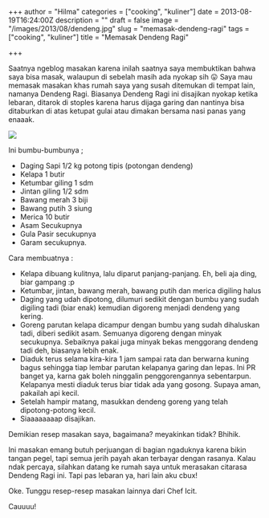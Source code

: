 +++
author = "Hilma"
categories = ["cooking", "kuliner"]
date = 2013-08-19T16:24:00Z
description = ""
draft = false
image = "/images/2013/08/dendeng.jpg"
slug = "memasak-dendeng-ragi"
tags = ["cooking", "kuliner"]
title = "Memasak Dendeng Ragi"

+++

Saatnya ngeblog masakan karena inilah saatnya saya membuktikan bahwa saya bisa masak, walaupun di sebelah masih ada nyokap sih 😛 Saya mau memasak masakan khas rumah saya yang susah ditemukan di tempat lain, namanya Dendeng Ragi. Biasanya Dendeng Ragi ini disajikan nyokap ketika lebaran, ditarok di stoples karena harus dijaga garing dan nantinya bisa ditaburkan di atas ketupat gulai atau dimakan bersama nasi panas yang enaaak.

![](https://i0.wp.com/3.bp.blogspot.com/-d_N0wOCsHUI/UhHnTqT6BpI/AAAAAAAAhu0/NTkE9PrqQN8/s1600/dendeng.jpg)

Ini bumbu-bumbunya ;

- Daging Sapi 1/2 kg potong tipis (potongan dendeng)
- Kelapa 1 butir
- Ketumbar giling 1 sdm
- Jintan giling 1/2 sdm
- Bawang merah 3 biji
- Bawang putih 3 siung
- Merica 10 butir
- Asam Secukupnya
- Gula Pasir secukupnya
- Garam secukupnya.

Cara membuatnya :

- Kelapa dibuang kulitnya, lalu diparut panjang-panjang. Eh, beli aja ding, biar gampang :p
- Ketumbar, jintan, bawang merah, bawang putih dan merica digiling halus
- Daging yang udah dipotong, dilumuri sedikit dengan bumbu yang sudah digiling tadi (biar enak) kemudian digoreng menjadi dendeng yang kering.
- Goreng parutan kelapa dicampur dengan bumbu yang sudah dihaluskan tadi, diberi sedikit asam. Semuanya digoreng dengan minyak secukupnya. Sebaiknya pakai juga minyak bekas menggorang dendeng tadi deh, biasanya lebih enak.
- Diaduk terus selama kira-kira 1 jam sampai rata dan berwarna kuning bagus sehingga tiap lembar parutan kelapanya garing dan lepas. Ini PR banget ya, karna gak boleh ninggalin penggorengannya sebentarpun. Kelapanya mesti diaduk terus biar tidak ada yang gosong. Supaya aman, pakailah api kecil.
- Setelah hampir matang, masukkan dendeng goreng yang telah dipotong-potong kecil.
- Siaaaaaaaap disajikan.

Demikian resep masakan saya, bagaimana? meyakinkan tidak? Bhihik.

Ini masakan emang butuh perjuangan di bagian ngaduknya karena bikin tangan pegel, tapi semua jerih payah akan terbayar dengan rasanya. Kalau ndak percaya, silahkan datang ke rumah saya untuk merasakan citarasa Dendeng Ragi ini. Tapi pas lebaran ya, hari lain aku cbux!

Oke. Tunggu resep-resep masakan lainnya dari Chef Icit.

Cauuuu!

